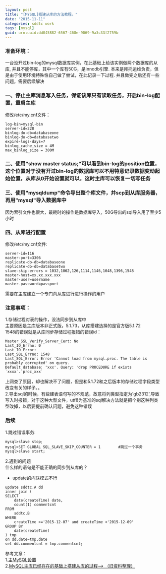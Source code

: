 ```yaml
---
layout: post
title: "[MYSQL]搭建从库的方法教程。"
date: "2015-11-11"
categories: sddtc work
tags: [mysql]
guid: urn:uuid:dd045882-6567-468e-9069-9a3c33f2759b
---
```


### 准备环境：  

一台没开过bin-log的mysql数据库实例，在此基础上给该实例做两个数据库的从库, 并且不能停库，其中一个库有50G，是innodb引擎. 本来是拜托运维负责，但是由于使用环境特殊性自己做了尝试，在此记录一下过程. 并且做完之后还有一些问题，需要后续解决    

### 一、停止主库消息写入任务，保证该库只有读取任务，开启bin-log配置，重启主库
  
修改/etc/my.cnf文件：  
~~~vim
log-bin=mysql-bin
server-id=228
binlog-do-db=databaseone
binlog-do-db=databasetwo
expire-logs-days=7
binlog_cache_size = 4M
max_binlog_size = 300M
~~~

### 二、使用"show master status;"可以看到bin-log的position位置，这个位置对于没有开过bin-log的数据库可以不用特意记录数据变动起始位置，从库从0开始设置就可以，这时主库可以恢复一切写任务      

### 三、使用"mysqldump"命令导出整个库文件，并scp到从库服务器，再用"mysql"导入数据库中  

因为索引文件也很大，最耗时的操作是数据库导入，50G导出的sql导入用了至少5小时  

### 四、从库进行配置
  
修改/etc/my.cnf文件:
~~~vim
server-id=116
master-port=3306
replicate-do-db=databaseone
replicate-do-db=databasetwo
slave-skip-errors = 1032,1062,126,1114,1146,1048,1396,1548
master-host=xx.xx.xxx.xxx
master-user=username
master-password=passport
~~~
需要在主库建立一个专门向从库进行进行操作的用户  

### 注意事项：  

1.存储过程对表的操作，没法同步到从库中  
主要原因是主库版本非正式版，5.1.73，从库搭建选择的是官方版5.1.72  
1548的错误就是从库同步存储过程报错的错误id：  
~~~vim
Master_SSL_Verify_Server_Cert: No
Last_IO_Errno: 0
Last_IO_Error:
Last_SQL_Errno: 1548
Last_SQL_Error: Error 'Cannot load from mysql.proc. The table is probably corrupted' on query.
Default database: 'xxx'. Query: 'drop PROCEDURE if exists `xxxx`.`proc_xxx`
~~~
上网查了原因，却也解决不了问题，但是和5.1.72和之后版本的存储过程字段类型改变有关的样子。。  
2.导出sql的时候，有些建表语句写的不规范，故意将列类型指定为'gb2312',导致写入时报错，对于这种大型文件，utf8为基准的sql解决方法就是把个别这种列类型改掉，以后要提前确认问题，避免这种错误  

### 后续  

1.跳过错误事务:  
~~~vim
mysql>slave stop;
mysql>SET GLOBAL SQL_SLAVE_SKIP_COUNTER = 1        #跳过一个事务
mysql>slave start;
~~~
2.遇到的问题  
什么样的语句是不能正确的同步到从库的？
* update的内联模式不行
~~~vim
update sddtc.A dd
inner join (
SELECT
	date(createTime) date,
	count(1) commentcnt
FROM
	sddtc.B
WHERE
	createTime >='2015-12-07' and createTime <'2015-12-09'
GROUP BY
	date(createTime)
) tmp
on dd.date=tmp.date
set dd.commentcnt = tmp.commentcnt;
~~~

参考文章：  
1.[主MySQL设置](http://faq.comsenz.com/library/system/serviceext/serviceext_slave.htm)  
2.[MySQL主库已经存在的基础上搭建从库的过程--> （旧资料整理）](http://blog.csdn.net/mchdba/article/details/11354771)
